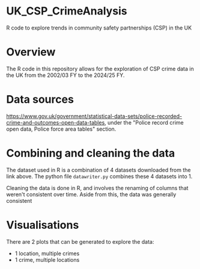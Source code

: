 # UK_CSP_CrimeAnalysis
R code to explore trends in community safety partnerships (CSP) in the UK

# Overview
The R code in this repository allows for the exploration of CSP crime data in the UK from the 2002/03 FY to the 2024/25 FY.

# Data sources
https://www.gov.uk/government/statistical-data-sets/police-recorded-crime-and-outcomes-open-data-tables, under the "Police record crime open data, Police force area tables" section.

# Combining and cleaning the data
The dataset used in R is a combination of 4 datasets downloaded from the link above. The python file ```datawriter.py``` combines these 4 datasets into 1.

Cleaning the data is done in R, and involves the renaming of columns that weren't consistent over time. Aside from this, the data was generally consistent

# Visualisations

There are 2 plots that can be generated to explore the data:
- 1 location, multiple crimes
- 1 crime, multiple locations
